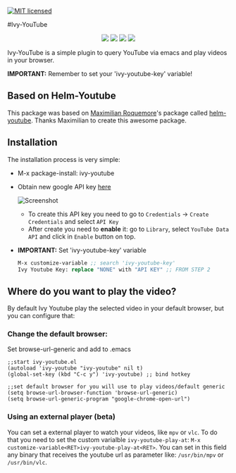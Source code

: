 [![MIT licensed](https://img.shields.io/badge/license-MIT-blue.svg)](https://raw.githubusercontent.com/hyperium/hyper/master/LICENSE)

#Ivy-YouTube
<p align="center">
  <img src="https://github.com/squiter/ivy-youtube/blob/master/demo1.png">
  <img src="https://github.com/squiter/ivy-youtube/blob/master/demo2.png">
  <img src="https://github.com/squiter/ivy-youtube/blob/master/demo3.png">
  <img src="https://github.com/squiter/ivy-youtube/blob/master/demo4.png">
</p>

Ivy-YouTube is a simple plugin to query YouTube via emacs and play videos in your browser.

**IMPORTANT:** Remember to set your 'ivy-youtube-key' variable!

## Based on Helm-Youtube

This package was based on [Maximilian Roquemore](https://github.com/maximus12793)'s package called [helm-youtube](https://github.com/maximus12793/helm-youtube).
Thanks Maximilian to create this awesome package.


## Installation

The installation process is very simple:

- M-x package-install: ivy-youtube
- Obtain new google API key
    [here](https://console.developers.google.com/ "Google Developer Console")

    ![Screenshot](https://github.com/squiter/ivy-youtube/blob/master/api.png)

    - To create this API key you need to go to `Credentials` ->
      `Create Credentials` and select `API Key`
    - After create you need to **enable** it: go to `Library`, select
      `YouTube Data API` and click in `Enable` button on top.

- **IMPORTANT:** Set 'ivy-youtube-key' variable

    ``` el
    M-x customize-variable ;; search 'ivy-youtube-key'
    Ivy Youtube Key: replace "NONE" with "API KEY" ;; FROM STEP 2
    ```

## Where do you want to play the video?

By default Ivy Youtube play the selected video in your default browser, but you can configure that:

### Change the default browser:

Set browse-url-generic and add to .emacs

``` elisp
;;start ivy-youtube.el
(autoload 'ivy-youtube "ivy-youtube" nil t)
(global-set-key (kbd "C-c y") 'ivy-youtube) ;; bind hotkey

;;set default browser for you will use to play videos/default generic
(setq browse-url-browser-function 'browse-url-generic)
(setq browse-url-generic-program "google-chrome-open-url")
```

### Using an external player (beta)

You can set a external player to watch your videos, like `mpv` or
`vlc`. To do that you need to set the custom varialble
`ivy-youtube-play-at`: `M-x
customize-variable<RET>ivy-youtube-play-at<RET>`.
You can set in this field any binary that receives the youtube url as
parameter like: `/usr/bin/mpv` or `/usr/bin/vlc`.
